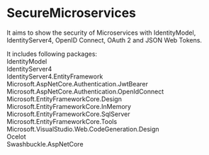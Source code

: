 # SecureMicroservices
It aims to show the security of Microservices with IdentityModel, IdentityServer4, OpenID Connect, OAuth 2 and JSON Web Tokens.

It includes following packages:
<br> IdentityModel
<br> IdentityServer4
<br> IdentityServer4.EntityFramework
<br> Microsoft.AspNetCore.Authentication.JwtBearer
<br> Microsoft.AspNetCore.Authentication.OpenIdConnect
<br> Microsoft.EntityFrameworkCore.Design
<br> Microsoft.EntityFrameworkCore.InMemory
<br> Microsoft.EntityFrameworkCore.SqlServer
<br> Microsoft.EntityFrameworkCore.Tools
<br> Microsoft.VisualStudio.Web.CodeGeneration.Design
<br> Ocelot
<br> Swashbuckle.AspNetCore
